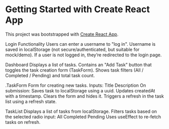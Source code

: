 # Getting Started with Create React App

This project was bootstrapped with [Create React App](https://github.com/facebook/create-react-app).

Login Functionality
Users can enter a username to "log in".
Username is saved in localStorage (not secure/authenticated, but suitable for mock/demo).
If a user is not logged in, they’re redirected to the login page.

 Dashboard
Displays a list of tasks.
Contains an "Add Task" button that toggles the task creation form (TaskForm).
Shows task filters (All / Completed / Pending) and total task count.

.TaskForm
Form for creating new tasks.
Inputs:
Title
Description
On submission:
Saves task to localStorage using a uuid.
Updates createdAt with a timestamp.
Clears the form and hides it.
Triggers a refresh in the task list using a refresh state.

TaskList
Displays a list of tasks from localStorage.
Filters tasks based on the selected radio input:
All
Completed
Pending
Uses useEffect to re-fetch tasks on refresh.


